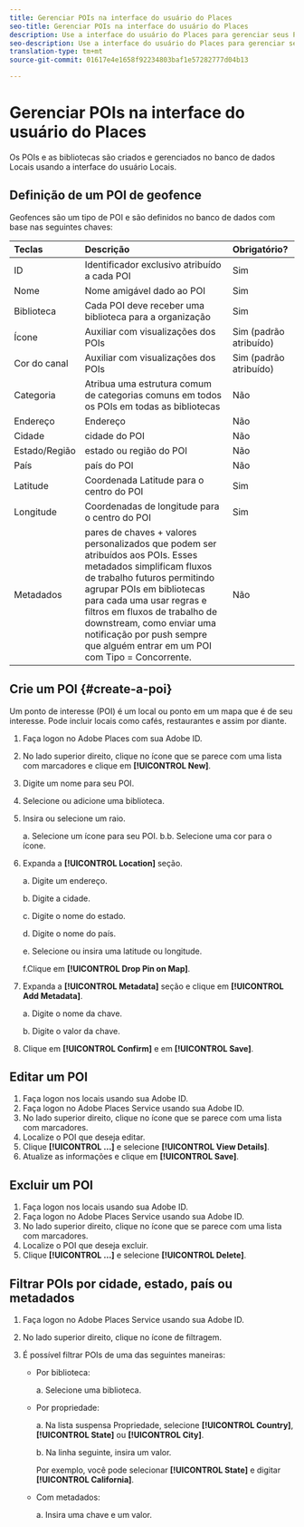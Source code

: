 ```yaml
---
title: Gerenciar POIs na interface do usuário do Places
seo-title: Gerenciar POIs na interface do usuário do Places
description: Use a interface do usuário do Places para gerenciar seus POIs.
seo-description: Use a interface do usuário do Places para gerenciar seus POIs.
translation-type: tm+mt
source-git-commit: 01617e4e1658f92234803baf1e57282777d04b13

---
```



# Gerenciar POIs na interface do usuário do Places

Os POIs e as bibliotecas são criados e gerenciados no banco de dados Locais usando a interface do usuário Locais.

## Definição de um POI de geofence

Geofences são um tipo de POI e são definidos no banco de dados com base nas seguintes chaves:

| Teclas | Descrição | Obrigatório? |
| :--- | :--- | :--- |
| ID | Identificador exclusivo atribuído a cada POI | Sim |
| Nome | Nome amigável dado ao POI | Sim |
| Biblioteca | Cada POI deve receber uma biblioteca para a organização | Sim |
| Ícone | Auxiliar com visualizações dos POIs | Sim (padrão atribuído) |
| Cor do canal | Auxiliar com visualizações dos POIs | Sim (padrão atribuído) |
| Categoria | Atribua uma estrutura comum de categorias comuns em todos os POIs em todas as bibliotecas | Não |
| Endereço | Endereço | Não |
| Cidade | cidade do POI | Não |
| Estado/Região | estado ou região do POI | Não |
| País | país do POI | Não |
| Latitude | Coordenada Latitude para o centro do POI | Sim |
| Longitude | Coordenadas de longitude para o centro do POI | Sim |
| Metadados | pares de chaves + valores personalizados que podem ser atribuídos aos POIs. Esses metadados simplificam fluxos de trabalho futuros permitindo agrupar POIs em bibliotecas para cada uma usar regras e filtros em fluxos de trabalho de downstream, como enviar uma notificação por push sempre que alguém entrar em um POI com Tipo = Concorrente. | Não |

## Crie um POI {#create-a-poi}

Um ponto de interesse (POI) é um local ou ponto em um mapa que é de seu interesse. Pode incluir locais como cafés, restaurantes e assim por diante.

1. Faça logon no Adobe Places com sua Adobe ID.
2. No lado superior direito, clique no ícone que se parece com uma lista com marcadores e clique em **[!UICONTROL New]**.
3. Digite um nome para seu POI.
4. Selecione ou adicione uma biblioteca.
5. Insira ou selecione um raio.

   a. Selecione um ícone para seu POI.
b.b. Selecione uma cor para o ícone.

6. Expanda a **[!UICONTROL Location]** seção.

   a. Digite um endereço.

   b. Digite a cidade.

   c. Digite o nome do estado.

   d. Digite o nome do país.

   e. Selecione ou insira uma latitude ou longitude.

   f.Clique em **[!UICONTROL Drop Pin on Map]**.

7. Expanda a **[!UICONTROL Metadata]** seção e clique em **[!UICONTROL Add Metadata]**.

   a. Digite o nome da chave.

   b. Digite o valor da chave.

8. Clique em **[!UICONTROL Confirm]** e em **[!UICONTROL  Save]**.

## Editar um POI

1. Faça logon nos locais usando sua Adobe ID.
1. Faça logon no Adobe Places Service usando sua Adobe ID.
1. No lado superior direito, clique no ícone que se parece com uma lista com marcadores.
1. Localize o POI que deseja editar.
1. Clique **[!UICONTROL ...]** e selecione **[!UICONTROL View Details]**.
1. Atualize as informações e clique em **[!UICONTROL Save]**.

## Excluir um POI

1. Faça logon nos locais usando sua Adobe ID.
1. Faça logon no Adobe Places Service usando sua Adobe ID.
1. No lado superior direito, clique no ícone que se parece com uma lista com marcadores.
1. Localize o POI que deseja excluir.
1. Clique **[!UICONTROL ...]** e selecione **[!UICONTROL Delete]**.

## Filtrar POIs por cidade, estado, país ou metadados

1. Faça logon no Adobe Places Service usando sua Adobe ID.
1. No lado superior direito, clique no ícone de filtragem.
1. É possível filtrar POIs de uma das seguintes maneiras:

   * Por biblioteca:

      a. Selecione uma biblioteca.

   * Por propriedade:

      a. Na lista suspensa Propriedade, selecione **[!UICONTROL Country]**, **[!UICONTROL State]** ou **[!UICONTROL City]**.

      b. Na linha seguinte, insira um valor.

      Por exemplo, você pode selecionar **[!UICONTROL State]** e digitar **[!UICONTROL California]**.

   * Com metadados:

      a. Insira uma chave e um valor.

